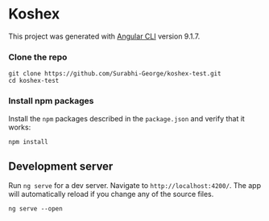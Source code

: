 # Koshex

This project was generated with [Angular CLI](https://github.com/angular/angular-cli) version 9.1.7.

### Clone the repo

```shell
git clone https://github.com/Surabhi-George/koshex-test.git
cd koshex-test
```

### Install npm packages

Install the `npm` packages described in the `package.json` and verify that it works:

```shell
npm install
```

## Development server

Run `ng serve` for a dev server. Navigate to `http://localhost:4200/`. The app will automatically reload if you change any of the source files.

```shell
ng serve --open
```
